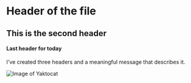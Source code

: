 # Header of the file

## This is the second header

#### Last header for today

I've created three headers and a meaningful message that describes it.

![Image of Yaktocat](https://octodex.github.com/images/justicetocat.jpg)
